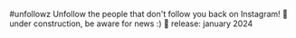 #unfollowz
Unfollow the people that don't follow you back on Instagram!
🔧 under construction, be aware for news :)
📅 release: january 2024
